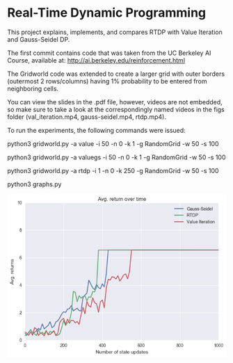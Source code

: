 # Real-Time Dynamic Programming

This project explains, implements, and compares RTDP with Value Iteration and Gauss-Seidel DP.

The first commit contains code that was taken from the UC Berkeley AI Course, available at: http://ai.berkeley.edu/reinforcement.html

The Gridworld code was extended to create a larger grid with outer borders (outermost 2 rows/columns) having 1% probability to be entered from neighboring cells.

You can view the slides in the .pdf file, however, videos are not embedded, so make sure to take a look at the correspondingly named videos in the figs folder (val_iteration.mp4, gauss-seidel.mp4, rtdp.mp4).

To run the experiments, the following commands were issued:

python3 gridworld.py -a value -i 50 -n 0 -k 1 -g RandomGrid -w 50 -s 100

python3 gridworld.py -a valuegs -i 50 -n 0 -k 1 -g RandomGrid -w 50 -s 100

python3 gridworld.py -a rtdp -i 1 -n 0 -k 250 -g RandomGrid -w 50 -s 100

python3 graphs.py

![](results/avg_returns.png)